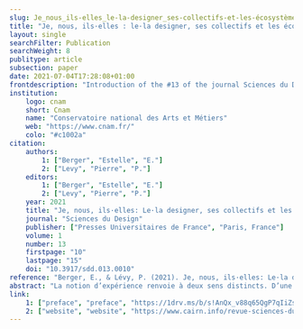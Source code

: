 ```yaml
---
slug: Je_nous_ils-elles_le-la-designer_ses-collectifs-et-les-écosystèmes-de-conception
title: "Je, nous, ils·elles : le·la designer, ses collectifs et les écosystèmes de conception"
layout: single
searchFilter: Publication
searchWeight: 8
publitype: article
subsection: paper
date: 2021-07-04T17:28:08+01:00
frontdescription: "Introduction of the #13 of the journal Sciences du Design"
institution:
    logo: cnam
    short: Cnam
    name: "Conservatoire national des Arts et Métiers"
    web: "https://www.cnam.fr/"
    colo: "#c1002a"
citation:
    authors:
        1: ["Berger", "Estelle", "E."]
        2: ["Levy", "Pierre", "P."]
    editors:
        1: ["Berger", "Estelle", "E."]
        2: ["Levy", "Pierre", "P."]
    year: 2021
    title: "Je, nous, ils·elles: Le·la designer, ses collectifs et les écosystèmes de conception"
    journal: "Sciences du Design"
    publisher: ["Presses Universitaires de France", "Paris, France"]
    volume: 1
    number: 13
    firstpage: "10"
    lastpage: "15"
    doi: "10.3917/sdd.013.0010"
reference: "Berger, E., & Lévy, P. (2021). Je, nous, ils·elles: Le·la designer, ses collectifs et les écosystèmes de conception. Sciences du Design, 13(1), 10–15."
abstract: "La notion d’expérience renvoie à deux sens distincts. D’une part, elle est un vécu situé, cognitif et affectif, d’ordre phénoménologique (concept d’Erlebnis) ; d’autre part, elle agrège l'ensemble des processus interaction- nels qui constituent notre relation avec le monde dans la durée, et les compétences ainsi acquises (concept d’Erfahrung). Selon la première acception, l’expérience est immédiate et incarnée, alors que la seconde représente la cristallisation d’une somme d’expériences événementielles. Ce couple crée un jeu de tensions entre le vécu, son appropriation et son intégration au fil du temps."
link:
    1: ["preface", "preface", "https://1drv.ms/b/s!AnQx_v88q65QgP7qIiZsjzOu4GwPwDM?e=c5hCym"]
    2: ["website", "website", "https://www.cairn.info/revue-sciences-du-design-2021-1-page-10.htm"]
---
```

